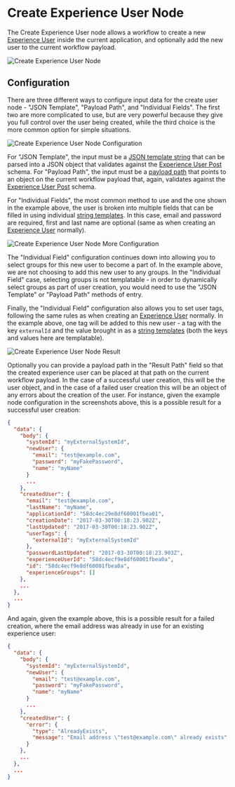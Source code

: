 # Create Experience User Node

The Create Experience User node allows a workflow to create a new [Experience User](/experiences/users/) inside the current application, and optionally add the new user to the current workflow payload.

![Create Experience User Node](/images/workflows/experience/create-user-node.png "Create Experience User Node")

## Configuration

There are three different ways to configure input data for the create user node - "JSON Template", "Payload Path", and "Individual Fields". The first two are more complicated to use, but are very powerful because they give you full control over the user being created, while the third choice is the more common option for simple situations.

![Create Experience User Node Configuration](/images/workflows/experience/create-user-node-config.png "Create Experience User Node Configuration")

For "JSON Template", the input must be a [JSON template string](/workflows/accessing-payload-data/#json-templates) that can be parsed into a JSON object that validates against the [Experience User Post](/rest-api/schemas/#experience-user-post) schema. For "Payload Path", the input must be a [payload path](/workflows/accessing-payload-data/#payload-paths) that points to an object on the current workflow payload that, again, validates against the [Experience User Post](/rest-api/schemas/#experience-user-post) schema.

For "Individual Fields", the most common method to use and the one shown in the example above, the user is broken into multiple fields that can be filled in using individual [string templates](/workflows/accessing-payload-data/#string-templates). In this case, email and password are required, first and last name are optional (same as when creating an [Experience User](/experiences/users/) normally).

![Create Experience User Node More Configuration](/images/workflows/experience/create-user-node-more-config.png "Create Experience User Node More Configuration")

The "Individual Field" configuration continues down into allowing you to select groups for this new user to become a part of. In the example above, we are not choosing to add this new user to any groups. In the "Individual Field" case, selecting groups is not templatable - in order to dynamically select groups as part of user creation, you would need to use the "JSON Template" or "Payload Path" methods of entry.

Finally, the "Individual Field" configuration also allows you to set user tags, following the same rules as when creating an [Experience User](/experiences/users/) normally. In the example above, one tag will be added to this new user - a tag with the key `externalId` and the value brought in as a [string templates](/workflows/accessing-payload-data/#string-templates) (both the keys and values here are templatable).

![Create Experience User Node Result](/images/workflows/experience/create-user-node-result.png "Create Experience User Node Result")

Optionally you can provide a payload path in the "Result Path" field so that the created experience user can be placed at that path on the current workflow payload. In the case of a successful user creation, this will be the user object, and in the case of a failed user creation this will be an object of any errors about the creation of the user. For instance, given the example node configuration in the screenshots above, this is a possible result for a successful user creation:

```json
{
  "data": {
    "body": {
      "systemId": "myExternalSystemId",
      "newUser": {
        "email": "test@example.com",
        "password": "myFakePassword",
        "name": "myName"
      }
      ...
    },
    "createdUser": {
      "email": "test@example.com",
      "lastName": "myName",
      "applicationId": "58dc4ec29e8df60001fbea01",
      "creationDate": "2017-03-30T00:18:23.902Z",
      "lastUpdated": "2017-03-30T00:18:23.902Z",
      "userTags": {
        "externalId": "myExternalSystemId"
      },
      "passwordLastUpdated": "2017-03-30T00:18:23.903Z",
      "experienceUserId": "58dc4ecf9e8df60001fbea0a",
      "id": "58dc4ecf9e8df60001fbea0a",
      "experienceGroups": []
    },
    ...
  },
  ...
}
```

And again, given the example above, this is a possible result for a failed creation, where the email address was already in use for an existing experience user:

```json
{
  "data": {
    "body": {
      "systemId": "myExternalSystemId",
      "newUser": {
        "email": "test@example.com",
        "password": "myFakePassword",
        "name": "myName"
      }
      ...
    },
    "createdUser": {
      "error": {
        "type": "AlreadyExists",
        "message": "Email address \"test@example.com\" already exists"
      }
    },
    ...
  },
  ...
}
```